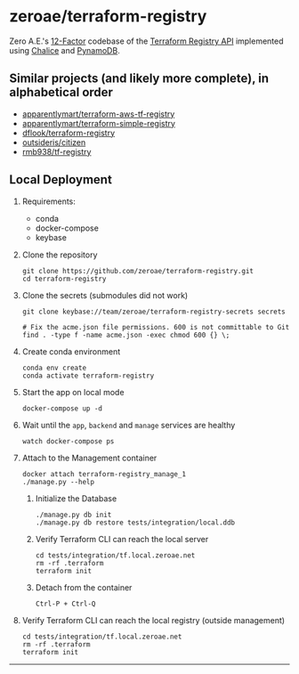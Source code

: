 # zeroae/terraform-registry
Zero A.E.'s [12-Factor][12-factor] codebase of the [Terraform Registry API][registry-api] implemented using [Chalice][chalice] and [PynamoDB][pynamodb].

## Similar projects (and likely more complete), in alphabetical order
  - [apparentlymart/terraform-aws-tf-registry](https://github.com/apparentlymart/terraform-aws-tf-registry)
  - [apparentlymart/terraform-simple-registry](https://github.com/apparentlymart/terraform-simple-registry)
  - [dflook/terraform-registry](https://github.com/dflook/terraform-registry)
  - [outsideris/citizen](https://github.com/outsideris/citizen)
  - [rmb938/tf-registry](https://github.com/rmb938/tf-registry)
  
## Local Deployment
1. Requirements: 
    - conda
    - docker-compose
    - keybase

1. Clone the repository
    ```shell script
    git clone https://github.com/zeroae/terraform-registry.git
    cd terraform-registry
    ``` 
   
1. Clone the secrets (submodules did not work)
    ```shell script
    git clone keybase://team/zeroae/terraform-registry-secrets secrets
   
    # Fix the acme.json file permissions. 600 is not committable to Git
    find . -type f -name acme.json -exec chmod 600 {} \;
    ```
   
1. Create conda environment
    ```shell script
    conda env create 
    conda activate terraform-registry
    ```` 
   
1. Start the app on local mode
    ```shell script
    docker-compose up -d
    ```
   
1. Wait until the `app`, `backend` and `manage` services are healthy
    ```shell script
    watch docker-compose ps  
    ```
   
1. Attach to the Management container 
    ```shell script
    docker attach terraform-registry_manage_1
    ./manage.py --help
    ```
   
    1. Initialize the Database
       ```shell script
       ./manage.py db init
       ./manage.py db restore tests/integration/local.ddb
       ```
    1. Verify Terraform CLI can reach the local server
        ```shell script
        cd tests/integration/tf.local.zeroae.net
        rm -rf .terraform
        terraform init
        ```
    1. Detach from the container
        ```shell script
        Ctrl-P + Ctrl-Q
        ```
       
1. Verify Terraform CLI can reach the local registry (outside management)
    ```shell script
    cd tests/integration/tf.local.zeroae.net
    rm -rf .terraform
    terraform init
    ```

---
[12-factor]: https://www.12factor.net
[chalice]: https://github.com/aws/chalice
[pynamodb]: https://github.com/pynamodb/PynamoDB
[registry-api]: https://www.terraform.io/docs/registry/api.html
